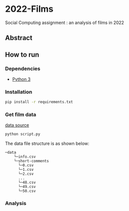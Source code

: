 # 2022-Films
Social Computing assignment : an analysis of films in 2022

## Abstract



## How to run

### Dependencies

* [Python 3](https://www.continuum.io/downloads)



### Installation

```bash
pip install -r requirements.txt
```



### Get film data

[data source](douban.com)

```bash
python script.py
```

 The data file structure is as shown below:

```
─data
    └─info.csv
    └─short-comments
      └─0.csv
      └─1.csv
      └─2.csv
      ...
      └─48.csv
      └─49.csv
      └─50.csv
```

### Analysis

